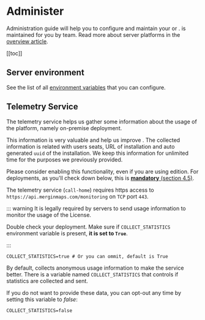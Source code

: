 # Administer
 
Administration guide will help you to configure and maintain your <CommunityPlatformNameLink /> or <EnterprisePlatformNameLink />. <ServerCloudNameLink /> is maintained for you by <MainPlatformName /> team. Read more about server platforms in the [overview article](../).
 
[[toc]]

## Server environment

See the list of all [environment variables](../environment/) that you can configure.

## Telemetry Service

The telemetry service helps us gather some information about the usage of the platform, namely on-premise deployment. 

This information is very valuable and help us improve <MainPlatformName />. The collected information is related with users seats, URL of installation and auto generated `uuid` of the installation. We keep this information for unlimited time for the purposes we previously provided.

Please consider enabling this functionality, even if you are using <CommunityPlatformName /> edition. For <EnterprisePlatformName /> deployments, as you'll check down below, this is [<b>mandatory</b> (section 4.5)](https://merginmaps.com/licenses/license-ee).

The <MainPlatformName /> telemetry service (`call-home`) requires https access to `https://api.merginmaps.com/monitoring` on `TCP` port `443`.

<ServerType type="EE" /> <SinceBadge type="Server" version="2023.2" />
::: warning
It is legally required by <EnterprisePlatformName /> servers to send usage information to monitor the usage of the License.

Double check your deployment. Make sure if `COLLECT_STATISTICS` environment variable is present, <b>it is set to `True`</b>.

:::

```
COLLECT_STATISTICS=true # Or you can ommit, default is True
```

<ServerType type="CE" />


By default, <CommunityPlatformName /> collects anonymous usage information to make the service better. There is a variable named `COLLECT_STATISTICS` that controls if statistics are collected and sent. 

If you do not want to provide these data, you can opt-out any time by setting this variable to *false*:
```
COLLECT_STATISTICS=false
```

